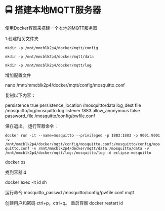 # 🚍 搭建本地MQTT服务器

使用Docker容器来搭建一个本地的MQTT服务器

1.创建相关文件夹&#x20;

`mkdir -p /mnt/mmcblk2p4/docker/mqtt/config`&#x20;

`mkdir -p /mnt/mmcblk2p4/docker/mqtt/data`&#x20;

`mkdir -p /mnt/mmcblk2p4/docker/mqtt/log`&#x20;

增加配置文件&#x20;

nano /mnt/mmcblk2p4/docker/mqtt/config/mosquitto.conf&#x20;

复制以下内容：&#x20;

persistence true persistence\_location /mosquitto/data log\_dest file /mosquitto/log/mosquitto.log listener 1883 allow\_anonymous false password\_file /mosquitto/config/pwfile.conf

保存退出。 运行容器命令：

&#x20;`docker run -it --name=mosquitto --privileged -p 1883:1883 -p 9001:9001 -v /mnt/mmcblk2p4/docker/mqtt/config/mosquitto.conf:/mosquitto/config/mosquitto.conf -v /mnt/mmcblk2p4/docker/mqtt/data:/mosquitto/data -v /mnt/mmcblk2p4/docker/mqtt/log:/mosquitto/log -d eclipse-mosquitto`&#x20;

docker ps&#x20;

找到容器id&#x20;

docker exec -it id sh&#x20;

运行命令 mosquitto\_passwd /mosquitto/config/pwfile.conf mqtt&#x20;

创建用户和密码 ctrl+p，ctrl+q。 重启容器 docker restart id
